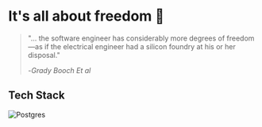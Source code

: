 # It's all about freedom 🚬 
> "... the software engineer has considerably more degrees of freedom <br>
> —as if the electrical engineer had a silicon foundry at his or her disposal."
>
> -*Grady Booch Et al* 

## Tech Stack 
![Postgres](https://img.shields.io/badge/postgres-%23316192.svg?style=for-the-badge&logo=postgresql&logoColor=white)
